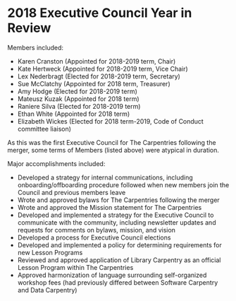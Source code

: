 # 2018 Executive Council Year in Review

Members included:
- Karen Cranston (Appointed for 2018-2019 term, Chair)
- Kate Hertweck (Appointed for 2018-2019 term, Vice Chair)
- Lex Nederbragt (Elected for 2018-2019 term, Secretary)
- Sue McClatchy (Appointed for 2018 term, Treasurer)
- Amy Hodge (Elected for 2018-2019 term)
- Mateusz Kuzak (Appointed for 2018 term)
- Raniere Silva (Elected for 2018-2019 term)
- Ethan White (Appointed for 2018 term)
- Elizabeth Wickes (Elected for 2018 term-2019, Code of Conduct committee liaison)

As this was the first Executive Council for The Carpentries following the merger, some terms of Members (listed above) were atypical in duration.

Major accomplishments included:
- Developed a strategy for internal communications, including onboarding/offboarding procedure followed when new members join the Council and previous members leave
- Wrote and approved bylaws for The Carpentries following the merger
- Wrote and approved the Mission statement for The Carpentries
- Developed and implemented a strategy for the Executive Council to communicate with the community, including newsletter updates and requests for comments on bylaws, mission, and vision
- Developed a process for Executive Council elections
- Developed and implemented a policy for determining requirements for new Lesson Programs
- Reviewed and approved application of Library Carpentry as an official Lesson Program within The Carpentries
- Approved harmonization of language surrounding self-organized workshop fees (had previously differed between Software Carpentry and Data Carpentry)
